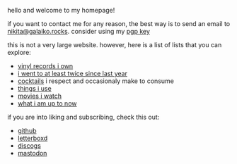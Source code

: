 hello and welcome to my homepage!

if you want to contact me for any reason, the best way is to send an email to
[nikita@galaiko.rocks](mailto:nikita@galaiko.rocks).
consider using my [pgp key](./keys/nikita@galaiko.rocks.asc)

this is not a very large website. however, here is a list of lists that you can explore:

- [vinyl records i own](./records)
- [i went to at least twice since last year](./restaurants_and_cafes)
- [cocktails](./cocktails) i respect and occasionaly make to consume
- [things i use](./uses)
- [movies i watch](./movies)
- [what i am up to now](./now)

if you are into liking and subscribing, check this out:

- [github](https://github.com./ngalaiko)
- [letterboxd](https://letterboxd.com/ngalaiko)
- [discogs](https://www.discogs.com/user/ngalaiko)
- [mastodon](https://mastodon.online/@ngalaiko)
